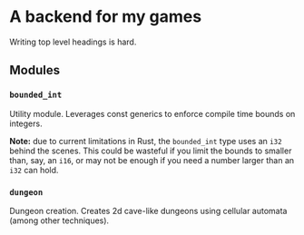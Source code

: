 # A backend for my games

Writing top level headings is hard.

## Modules

### `bounded_int`

Utility module. Leverages const generics to enforce compile time bounds on integers.

**Note:** due to current limitations in Rust, the `bounded_int` type uses an `i32` behind the scenes. This could be wasteful if you limit the bounds to smaller than, say, an `i16`, or may not be enough if you need a number larger than an `i32` can hold.

### `dungeon`

Dungeon creation. Creates 2d cave-like dungeons using cellular automata (among other techniques).
